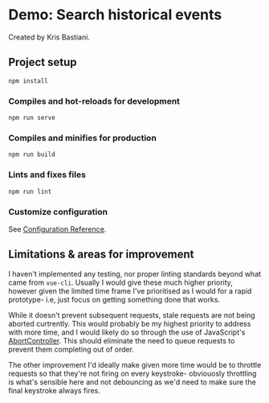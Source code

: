 # Demo: Search historical events

Created by Kris Bastiani.

## Project setup
```
npm install
```

### Compiles and hot-reloads for development
```
npm run serve
```

### Compiles and minifies for production
```
npm run build
```

### Lints and fixes files
```
npm run lint
```

### Customize configuration
See [Configuration Reference](https://cli.vuejs.org/config/).

## Limitations & areas for improvement

I haven't implemented any testing, nor proper linting standards beyond what came from `vue-cli`. Usually I would give these much higher priority, however given the limited time frame I've prioritised as I would for a rapid prototype- i.e, just focus on getting something done that works.

While it doesn't prevent subsequent requests, stale requests are not being aborted curtrently. This would probably be my highest priority to address with more time, and I would likely do so through the use of JavaScript's [AbortController](https://developer.mozilla.org/en-US/docs/Web/API/AbortController). This should eliminate the need to queue requests to prevent them completing out of order.

The other improvement I'd ideally make given more time would be to throttle requests so that they're not firing on every keystroke- obviouosly throttling is what's sensible here and not debouncing as we'd need to make sure the final keystroke always fires.
